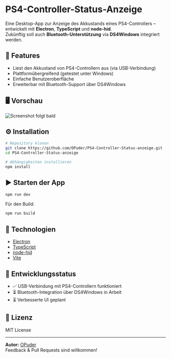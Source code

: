 # PS4-Controller-Status-Anzeige

Eine Desktop-App zur Anzeige des Akkustands eines PS4-Controllers – entwickelt mit **Electron**, **TypeScript** und **node-hid**.  
Zukünftig soll auch **Bluetooth-Unterstützung** via **DS4Windows** integriert werden.

## 🔋 Features

- Liest den Akkustand von PS4-Controllern aus (via USB-Verbindung)
- Plattformübergreifend (getestet unter Windows)
- Einfache Benutzeroberfläche
- Erweiterbar mit Bluetooth-Support über DS4Windows

## 🖥️ Vorschau

![Screenshot folgt bald](#)

## ⚙️ Installation

```bash
# Repository klonen
git clone https://github.com/OPuder/PS4-Controller-Status-anzeige.git
cd PS4-Controller-Status-anzeige

# Abhängigkeiten installieren
npm install
```

## ▶️ Starten der App

```bash
npm run dev
```

Für den Build:

```bash
npm run build
```

## 🔧 Technologien

- [Electron](https://www.electronjs.org/)
- [TypeScript](https://www.typescriptlang.org/)
- [node-hid](https://github.com/node-hid/node-hid)
- [Vite](https://vitejs.dev/)

## 🧪 Entwicklungsstatus

- ✅ USB-Verbindung mit PS4-Controllern funktioniert
- ⏳ Bluetooth-Integration über DS4Windows in Arbeit
- ⏳ Verbesserte UI geplant

## 📝 Lizenz

MIT License

---

**Autor:** [OPuder](https://github.com/OPuder)  
Feedback & Pull Requests sind willkommen!
